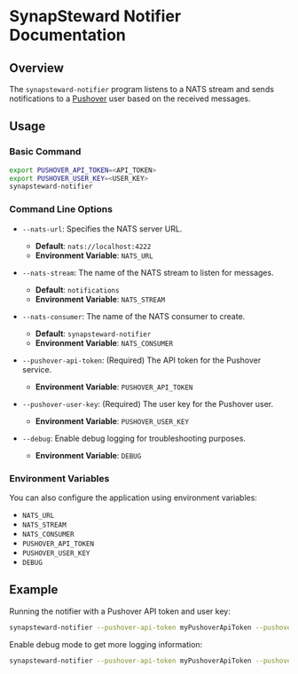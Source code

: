 # SynapSteward Notifier Documentation

## Overview

The `synapsteward-notifier` program listens to a NATS stream and sends notifications to a [Pushover](https://pushover.net/api) user based on the received messages.

## Usage

### Basic Command

```bash
export PUSHOVER_API_TOKEN=<API_TOKEN>
export PUSHOVER_USER_KEY=<USER_KEY>
synapsteward-notifier
```

### Command Line Options

- `--nats-url`: Specifies the NATS server URL.
  - **Default**: `nats://localhost:4222`
  - **Environment Variable**: `NATS_URL`

- `--nats-stream`: The name of the NATS stream to listen for messages.
  - **Default**: `notifications`
  - **Environment Variable**: `NATS_STREAM`

- `--nats-consumer`: The name of the NATS consumer to create.
  - **Default**: `synapsteward-notifier`
  - **Environment Variable**: `NATS_CONSUMER`

- `--pushover-api-token`: (Required) The API token for the Pushover service.
  - **Environment Variable**: `PUSHOVER_API_TOKEN`

- `--pushover-user-key`: (Required) The user key for the Pushover user.
  - **Environment Variable**: `PUSHOVER_USER_KEY`

- `--debug`: Enable debug logging for troubleshooting purposes.
  - **Environment Variable**: `DEBUG`

### Environment Variables

You can also configure the application using environment variables:

- `NATS_URL`
- `NATS_STREAM`
- `NATS_CONSUMER`
- `PUSHOVER_API_TOKEN`
- `PUSHOVER_USER_KEY`
- `DEBUG`

## Example

Running the notifier with a Pushover API token and user key:

```bash
synapsteward-notifier --pushover-api-token myPushoverApiToken --pushover-user-key myPushoverUserKey
```

Enable debug mode to get more logging information:

```bash
synapsteward-notifier --pushover-api-token myPushoverApiToken --pushover-user-key myPushoverUserKey --debug
```
